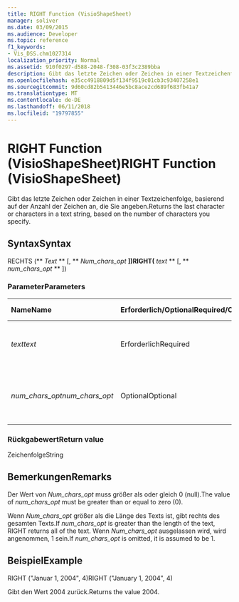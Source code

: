 ```yaml
---
title: RIGHT Function (VisioShapeSheet)
manager: soliver
ms.date: 03/09/2015
ms.audience: Developer
ms.topic: reference
f1_keywords:
- Vis_DSS.chm1027314
localization_priority: Normal
ms.assetid: 910f0297-d588-2048-f308-03f3c2389bba
description: Gibt das letzte Zeichen oder Zeichen in einer Textzeichenfolge, basierend auf der Anzahl der Zeichen an, die Sie angeben.
ms.openlocfilehash: e35cc4918809d5f134f9519c01cb3c93407258e1
ms.sourcegitcommit: 9d60cd82b5413446e5bc8ace2cd689f683fb41a7
ms.translationtype: MT
ms.contentlocale: de-DE
ms.lasthandoff: 06/11/2018
ms.locfileid: "19797855"
---
```

# <a name="right-function-visioshapesheet"></a><span data-ttu-id="58f97-103">RIGHT Function (VisioShapeSheet)</span><span class="sxs-lookup"><span data-stu-id="58f97-103">RIGHT Function (VisioShapeSheet)</span></span>

<span data-ttu-id="58f97-104">Gibt das letzte Zeichen oder Zeichen in einer Textzeichenfolge, basierend auf der Anzahl der Zeichen an, die Sie angeben.</span><span class="sxs-lookup"><span data-stu-id="58f97-104">Returns the last character or characters in a text string, based on the number of characters you specify.</span></span>
  
## <a name="syntax"></a><span data-ttu-id="58f97-105">Syntax</span><span class="sxs-lookup"><span data-stu-id="58f97-105">Syntax</span></span>

<span data-ttu-id="58f97-106">RECHTS (** *Text* ** [, ** *Num_chars_opt* **])</span><span class="sxs-lookup"><span data-stu-id="58f97-106">RIGHT(** *text* ** [, ** *num_chars_opt* ** ])</span></span> 
  
### <a name="parameters"></a><span data-ttu-id="58f97-107">Parameter</span><span class="sxs-lookup"><span data-stu-id="58f97-107">Parameters</span></span>

|<span data-ttu-id="58f97-108">**Name**</span><span class="sxs-lookup"><span data-stu-id="58f97-108">**Name**</span></span>|<span data-ttu-id="58f97-109">**Erforderlich/Optional**</span><span class="sxs-lookup"><span data-stu-id="58f97-109">**Required/Optional**</span></span>|<span data-ttu-id="58f97-110">**Datentyp**</span><span class="sxs-lookup"><span data-stu-id="58f97-110">**Data Type**</span></span>|<span data-ttu-id="58f97-111">**Beschreibung**</span><span class="sxs-lookup"><span data-stu-id="58f97-111">**Description**</span></span>|
|:-----|:-----|:-----|:-----|
| <span data-ttu-id="58f97-112">_text_</span><span class="sxs-lookup"><span data-stu-id="58f97-112">_text_</span></span> <br/> |<span data-ttu-id="58f97-113">Erforderlich</span><span class="sxs-lookup"><span data-stu-id="58f97-113">Required</span></span>  <br/> |<span data-ttu-id="58f97-114">**String**</span><span class="sxs-lookup"><span data-stu-id="58f97-114">**String**</span></span> <br/> | <span data-ttu-id="58f97-115">Die Textzeichenfolge mit den zu extrahierenden Zeichen.</span><span class="sxs-lookup"><span data-stu-id="58f97-115">The text string containing the characters you want to extract.</span></span>  <br/> |
| <span data-ttu-id="58f97-116">_num_chars_opt_</span><span class="sxs-lookup"><span data-stu-id="58f97-116">_num_chars_opt_</span></span> <br/> |<span data-ttu-id="58f97-117">Optional</span><span class="sxs-lookup"><span data-stu-id="58f97-117">Optional</span></span>  <br/> |<span data-ttu-id="58f97-118">**Nummer**</span><span class="sxs-lookup"><span data-stu-id="58f97-118">**Number**</span></span> <br/> |<span data-ttu-id="58f97-p101">Die Anzahl der Zeichen, die extrahiert werden sollen. Standardwert ist 1.</span><span class="sxs-lookup"><span data-stu-id="58f97-p101">The number of characters you want to extract. The default is 1.</span></span>  <br/> |
   
### <a name="return-value"></a><span data-ttu-id="58f97-121">Rückgabewert</span><span class="sxs-lookup"><span data-stu-id="58f97-121">Return value</span></span>

<span data-ttu-id="58f97-122">Zeichenfolge</span><span class="sxs-lookup"><span data-stu-id="58f97-122">String</span></span>
  
## <a name="remarks"></a><span data-ttu-id="58f97-123">Bemerkungen</span><span class="sxs-lookup"><span data-stu-id="58f97-123">Remarks</span></span>

<span data-ttu-id="58f97-124">Der Wert von _Num_chars_opt_ muss größer als oder gleich 0 (null).</span><span class="sxs-lookup"><span data-stu-id="58f97-124">The value of  _num_chars_opt_ must be greater than or equal to zero (0).</span></span> 
  
<span data-ttu-id="58f97-125">Wenn _Num_chars_opt_ größer als die Länge des Texts ist, gibt rechts des gesamten Texts.</span><span class="sxs-lookup"><span data-stu-id="58f97-125">If  _num_chars_opt_ is greater than the length of the text, RIGHT returns all of the text.</span></span> <span data-ttu-id="58f97-126">Wenn _Num_chars_opt_ ausgelassen wird, wird angenommen, 1 sein.</span><span class="sxs-lookup"><span data-stu-id="58f97-126">If  _num_chars_opt_ is omitted, it is assumed to be 1.</span></span> 
  
## <a name="example"></a><span data-ttu-id="58f97-127">Beispiel</span><span class="sxs-lookup"><span data-stu-id="58f97-127">Example</span></span>

<span data-ttu-id="58f97-128">RIGHT ("Januar 1, 2004", 4)</span><span class="sxs-lookup"><span data-stu-id="58f97-128">RIGHT ("January 1, 2004", 4)</span></span> 
  
<span data-ttu-id="58f97-129">Gibt den Wert 2004 zurück.</span><span class="sxs-lookup"><span data-stu-id="58f97-129">Returns the value 2004.</span></span> 
  

